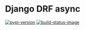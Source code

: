 # Django DRF async

[![pypi-version]][pypi]
[![build-status-image]][build-status]













[pypi-version]: https://badge.fury.io/py/django-drf-async.svg
[pypi]: https://pypi.org/project/djangorestframework/
[build-status-image]: https://github.com/godd0t/django-drf-async/actions/workflows/ci.yml/badge.svg
[build-status]: https://github.com/godd0t/django-drf-async/actions/workflows/ci.yml